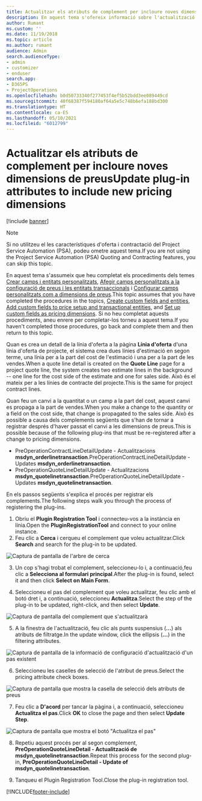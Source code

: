 ```yaml
---
title: Actualitzar els atributs de complement per incloure noves dimensions de preus
description: En aquest tema s'ofereix informació sobre l'actualització d'atributs de complement per a les dimensions de preus.
author: Rumant
ms.custom: ''
ms.date: 11/19/2018
ms.topic: article
ms.author: rumant
audience: Admin
search.audienceType:
- admin
- customizer
- enduser
search.app:
- D365PS
- ProjectOperations
ms.openlocfilehash: b0d50733340f277453f4ef5b52bdd3ee089449cd
ms.sourcegitcommit: 40f68387f594180af64a5e5c748b6efa188bd300
ms.translationtype: HT
ms.contentlocale: ca-ES
ms.lasthandoff: 05/10/2021
ms.locfileid: "6012799"
---
```

# <a name="update-plug-in-attributes-to-include-new-pricing-dimensions"></a><span data-ttu-id="b5dcb-103">Actualitzar els atributs de complement per incloure noves dimensions de preus</span><span class="sxs-lookup"><span data-stu-id="b5dcb-103">Update plug-in attributes to include new pricing dimensions</span></span>

[!include [banner](../includes/psa-now-project-operations.md)]

> [!NOTE]
> <span data-ttu-id="b5dcb-104">Si no utilitzeu el les característiques d'oferta i contractació del Project Service Automation (PSA), podeu ometre aquest tema.</span><span class="sxs-lookup"><span data-stu-id="b5dcb-104">If you are not using the Project Service Automation (PSA) Quoting and Contracting features, you can skip this topic.</span></span>

<span data-ttu-id="b5dcb-105">En aquest tema s'assumeix que heu completat els procediments dels temes [Crear camps i entitats personalitzats](create-custom-fields-entities.md), [Afegir camps personalitzats a la configuració de preus i les entitats transaccionals](field-references.md) i [Configurar camps personalitzats com a dimensions de preus](set-up-pricing-dimensions.md).</span><span class="sxs-lookup"><span data-stu-id="b5dcb-105">This topic assumes that you have completed the procedures in the topics, [Create custom fields and entities](create-custom-fields-entities.md), [Add custom fields to price setup and transactional entities](field-references.md), and [Set up custom fields as pricing dimensions](set-up-pricing-dimensions.md).</span></span> <span data-ttu-id="b5dcb-106">Si no heu completat aquests procediments, aneu enrere per completar-los torneu a aquest tema.</span><span class="sxs-lookup"><span data-stu-id="b5dcb-106">If you haven't completed those procedures, go back and complete them and then return to this topic.</span></span>

<span data-ttu-id="b5dcb-107">Quan es crea un detall de la línia d'oferta a la pàgina **Línia d'oferta** d'una línia d'oferta de projecte, el sistema crea dues línies d'estimació en segon terme, una línia per a la part del cost de l'estimació i una per a la part de les vendes.</span><span class="sxs-lookup"><span data-stu-id="b5dcb-107">When a quote line detail is created on the **Quote Line** page for a project quote line, the system creates two estimate lines in the background -- one line for the cost side of the estimate and one for sales side.</span></span> <span data-ttu-id="b5dcb-108">Això és el mateix per a les línies de contracte del projecte.</span><span class="sxs-lookup"><span data-stu-id="b5dcb-108">This is the same  for project contract lines.</span></span>

<span data-ttu-id="b5dcb-109">Quan feu un canvi a la quantitat o un camp a la part del cost, aquest canvi es propaga a la part de vendes.</span><span class="sxs-lookup"><span data-stu-id="b5dcb-109">When you make a change to the quantity or a field on the cost side, that change is propagated to the sales side.</span></span> <span data-ttu-id="b5dcb-110">Això és possible a causa dels complements següents que s'han de tornar a registrar després d'haver passat el canvi a les dimensions de preus.</span><span class="sxs-lookup"><span data-stu-id="b5dcb-110">This is possible because of the following plug-ins that must be re-registered after a change to pricing dimensions.</span></span>

- <span data-ttu-id="b5dcb-111">PreOperationContractLineDetailUpdate - Actualitzacions **msdyn_orderlinetransaction**.</span><span class="sxs-lookup"><span data-stu-id="b5dcb-111">PreOperationContractLineDetailUpdate - Updates **msdyn_orderlinetransaction**.</span></span>
- <span data-ttu-id="b5dcb-112">PreOperationQuoteLineDetailUpdate - Actualitzacions **msdyn_quotelinetransaction**.</span><span class="sxs-lookup"><span data-stu-id="b5dcb-112">PreOperationQuoteLineDetailUpdate - Updates **msdyn_quotelinetransaction**.</span></span>

<span data-ttu-id="b5dcb-113">En els passos següents s'explica el procés per registrar els complements.</span><span class="sxs-lookup"><span data-stu-id="b5dcb-113">The following steps walk you through the process of registering the plug-ins.</span></span>

1. <span data-ttu-id="b5dcb-114">Obriu el **Plugin Registration Tool** i connecteu-vos a la instància en línia.</span><span class="sxs-lookup"><span data-stu-id="b5dcb-114">Open the **PluginRegistrationTool** and connect to your online instance.</span></span>
2. <span data-ttu-id="b5dcb-115">Feu clic a **Cerca** i cerqueu el complement que voleu actualitzar.</span><span class="sxs-lookup"><span data-stu-id="b5dcb-115">Click **Search** and search for the plug-in to be updated.</span></span>

 ![Captura de pantalla de l'arbre de cerca](media/PRT-1.png)

3. <span data-ttu-id="b5dcb-117">Un cop s'hagi trobat el complement, seleccioneu-lo i, a continuació,feu clic a **Selecciona al formulari principal**.</span><span class="sxs-lookup"><span data-stu-id="b5dcb-117">After the plug-in is found, select it and then click **Select on Main Form**.</span></span>

4. <span data-ttu-id="b5dcb-118">Seleccioneu el pas del complement que voleu actualitzar, feu clic amb el botó dret i, a continuació, seleccioneu **Actualitza**.</span><span class="sxs-lookup"><span data-stu-id="b5dcb-118">Select the step of the plug-in to be updated, right-click, and then select **Update**.</span></span>

 ![Captura de pantalla del complement que s'actualitzarà](media/PRT-2.png)
 
5. <span data-ttu-id="b5dcb-120">A la finestra de l'actualització, feu clic als punts suspensius (**...**) als atributs de filtratge.</span><span class="sxs-lookup"><span data-stu-id="b5dcb-120">In the update window, click the ellipsis (**...**) in the filtering attributes.</span></span>

 ![Captura de pantalla de la informació de configuració d'actualització d'un pas existent](media/PRT-3.png)
 
6. <span data-ttu-id="b5dcb-122">Seleccioneu les caselles de selecció de l'atribut de preus.</span><span class="sxs-lookup"><span data-stu-id="b5dcb-122">Select the pricing attribute check boxes.</span></span>

 ![Captura de pantalla que mostra la casella de selecció dels atributs de preus](media/PRT-4.png)

7. <span data-ttu-id="b5dcb-124">Feu clic a **D'acord** per tancar la pàgina i, a continuació, seleccioneu **Actualitza el pas**.</span><span class="sxs-lookup"><span data-stu-id="b5dcb-124">Click **OK** to close the page and then select **Update Step**.</span></span>

 ![Captura de pantalla que mostra el botó "Actualitza el pas"](media/PRT-5.png)
 
8. <span data-ttu-id="b5dcb-126">Repetiu aquest procés per al segon complement, **PreOperationQuoteLineDetail - Actualització de msdyn_quotelinetransaction**.</span><span class="sxs-lookup"><span data-stu-id="b5dcb-126">Repeat this process for the second plug-in, **PreOperationQuoteLineDetail - Update of msdyn_quotelinetransaction**.</span></span>

9. <span data-ttu-id="b5dcb-127">Tanqueu el Plugin Registration Tool.</span><span class="sxs-lookup"><span data-stu-id="b5dcb-127">Close the plug-in registration tool.</span></span>



[!INCLUDE[footer-include](../includes/footer-banner.md)]